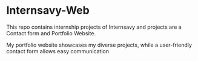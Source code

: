 # Internsavy-Web
This repo contains internship projects of Internsavy and projects are a Contact form and Portfolio Website.

My portfolio website showcases my diverse projects, while a user-friendly contact form allows easy communication

